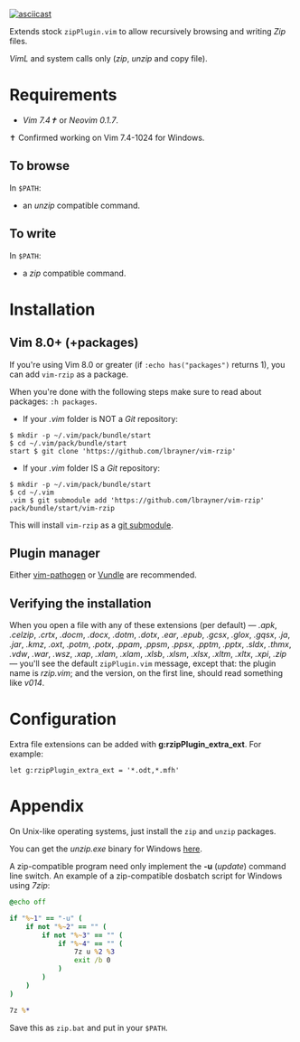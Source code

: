 [![asciicast](https://asciinema.org/a/531651.svg)](https://asciinema.org/a/531651)

Extends stock `zipPlugin.vim` to allow recursively browsing and writing *Zip* files.

*VimL* and system calls only (*zip*, *unzip* and copy file).

# Requirements

- *Vim 7.4✝* or *Neovim 0.1.7*.

✝ Confirmed working on Vim 7.4-1024 for Windows.

## To browse

In `$PATH`:

- an *unzip* compatible command.

## To write

In `$PATH`:

- a *zip* compatible command.

# Installation

## Vim 8.0+ (+packages)

If you're using Vim 8.0 or greater (if `:echo has("packages")` returns 1), you
can add `vim-rzip` as a package.

When you're done with the following steps make sure to read about packages:
`:h packages`.

- If your *.vim* folder is NOT a *Git* repository:

```
$ mkdir -p ~/.vim/pack/bundle/start
$ cd ~/.vim/pack/bundle/start
start $ git clone 'https://github.com/lbrayner/vim-rzip'
```

- If your *.vim* folder IS a *Git* repository:

```
$ mkdir -p ~/.vim/pack/bundle/start
$ cd ~/.vim
.vim $ git submodule add 'https://github.com/lbrayner/vim-rzip' pack/bundle/start/vim-rzip
```

This will install `vim-rzip` as a
[git submodule](https://git-scm.com/book/en/v2/Git-Tools-Submodules).

## Plugin manager

Either [vim-pathogen](https://github.com/tpope/vim-pathogen) or
[Vundle](https://github.com/VundleVim/Vundle.vim) are recommended.

## Verifying the installation

When you open a file with any of these extensions (per default) —
*.apk*, *.celzip*, *.crtx*, *.docm*, *.docx*, *.dotm*, *.dotx*, *.ear*, *.epub*,
*.gcsx*, *.glox*, *.gqsx*, *.ja*, *.jar*, *.kmz*, *.oxt*, *.potm*, *.potx*,
*.ppam*, *.ppsm*, *.ppsx*, *.pptm*, *.pptx*, *.sldx*, *.thmx*, *.vdw*, *.war*,
*.wsz*, *.xap*, *.xlam*, *.xlam*, *.xlsb*, *.xlsm*, *.xlsx*, *.xltm*, *.xltx*,
*.xpi*, *.zip* — you'll see the default `zipPlugin.vim` message, except that:
the plugin name is *rzip.vim*; and the version, on the first line, should read
something like *v014*.

# Configuration

Extra file extensions can be added with **g:rzipPlugin_extra_ext**. For example:

```vim
let g:rzipPlugin_extra_ext = '*.odt,*.mfh'
```

# Appendix

On Unix-like operating systems, just install the `zip` and `unzip` packages.

You can get the *unzip.exe* binary for Windows [here](http://www.stahlworks.com/dev/index.php?tool=zipunzip).

A zip-compatible program need only implement the **-u** (*update*) command line switch.
An example of a zip-compatible dosbatch script for Windows using *7zip*:

```bat
@echo off

if "%~1" == "-u" (
    if not "%~2" == "" (
        if not "%~3" == "" (
            if "%~4" == "" (
                7z u %2 %3
                exit /b 0
            )
        )
    )
)

7z %*
```

Save this as `zip.bat` and put in your `$PATH`.
